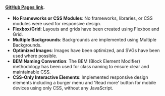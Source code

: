 #### [GitHub Pages link](https://chepash.github.io/softswiss_test_assignment/).

- **No Frameworks or CSS Modules**: No frameworks, libraries, or CSS modules were used for responsive design.
- **Flexbox/Grid**: Layouts and grids have been created using Flexbox and Grid.
- **Multiple Backgrounds**: Backgrounds are implemented using Multiple Backgrounds.
- **Optimized Images**: Images have been optimized, and SVGs have been used where possible.
- **BEM Naming Convention**: The BEM (Block Element Modifier) methodology has been used for class naming to ensure clear and maintainable CSS.
- **CSS-Only Interactive Elements**: Implemented responsive design elements including a burger menu and 'Read more' button for mobile devices using only CSS, without any JavaScript.
